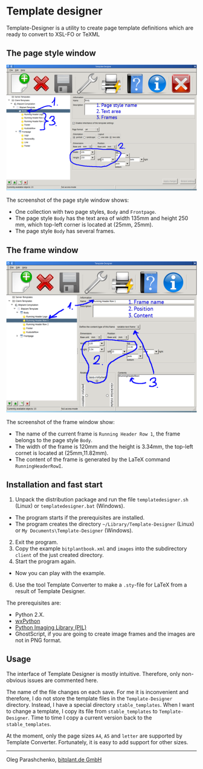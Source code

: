# Template designer

Template-Designer is a utility to create page template definitions
which are ready to convert to XSL-FO or TeXML

## The page style window

![The page style window](main_window.png)

The screenshot of the page style window shows:

* One collection with two page styles, `Body` and `Frontpage`.
* The page style `Body` has the text area of width 135mm and height 250 mm, which top-left corner is located at (25mm, 25mm).
* The page style `Body` has several frames.

## The frame window

![The frame window](frame_window.png)

The screenshot of the frame window show:

* The name of the current frame is `Running Header Row 1`, the frame belongs to the page style `Body`.
* The width of the frame is 120mm and the height is 3.34mm, the top-left cornet is located at (25mm,11.82mm).
* The content of the frame is generated by the LaTeX command `RunningHeaderRowI`.

## Installation and fast start

1. Unpack the distribution package and run the file `templatedesigner.sh` (Linux) or `templatedesigner.bat` (Windows).
  * The program starts if the prerequisites are installed.
  * The program creates the directory `~/Library/Template-Designer` (Linux) or `My Documents\Template-Designer` (Windows).
2. Exit the program.
3. Copy the example `bitplantbook.xml` and `images` into the subdirectory `client` of the just created directory.
4. Start the program again.
  * Now you can play with the example.
6. Use the tool Template Converter to make a `.sty`-file for LaTeX from a result of Template Designer.

The prerequisites are:

* Python 2.X.
* [wxPython](http://www.wxpython.org/)
* [Python Imaging Library (PIL)](http://www.pythonware.com/products/pil/)
* GhostScript, if you are going to create image frames and the images are not in PNG format.

## Usage

The interface of Template Designer is mostly intuitive. Therefore, only non-obvious issues are commented here.

The name of the file changes on each save. For me it is inconvenient and therefore, I do not store the template files in the `Template-Designer` directory. Instead, I have a special directory `stable_templates`. When I want to change a template, I copy its file from `stable_templates` to `Template-Designer`. Time to time I copy a current version back to the `stable_templates`.

At the moment, only the page sizes `A4`, `A5` and `letter` are supported by Template Converter. Fortunately, it is easy to add support for other sizes.

----------

Oleg Parashchenko,
[bitplant.de GmbH](http://www.bitplant.de/)
